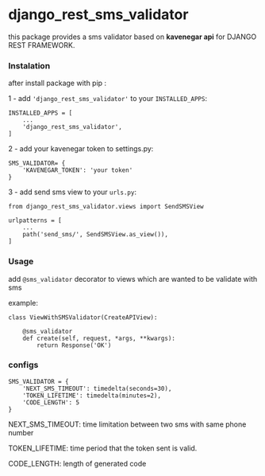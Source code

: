 # django_rest_sms_validator

this package provides a sms validator based on **kavenegar api** for DJANGO REST FRAMEWORK.


### Instalation
after install package with pip : 

1 - add `'django_rest_sms_validator'` to your `INSTALLED_APPS`:

    INSTALLED_APPS = [
        ...
        'django_rest_sms_validator',
    ]
    
2 - add your kavenegar token to settings.py:

    SMS_VALIDATOR= {
        'KAVENEGAR_TOKEN': 'your token'
    }

3 - add send sms view to your `urls.py`:

    from django_rest_sms_validator.views import SendSMSView
    
    urlpatterns = [
        ...
        path('send_sms/', SendSMSView.as_view()),
    ]


### Usage

add `@sms_validator` decorator to views which are wanted to be validate with sms

example:

    class ViewWithSMSValidator(CreateAPIView):

        @sms_validator
        def create(self, request, *args, **kwargs):
            return Response('OK')
            
### configs

    SMS_VALIDATOR = {
        'NEXT_SMS_TIMEOUT': timedelta(seconds=30),
        'TOKEN_LIFETIME': timedelta(minutes=2),
        'CODE_LENGTH': 5
    }
    
NEXT_SMS_TIMEOUT: time limitation between two sms with same phone number

TOKEN_LIFETIME: time period that the token sent is valid.

CODE_LENGTH: length of generated code
    


